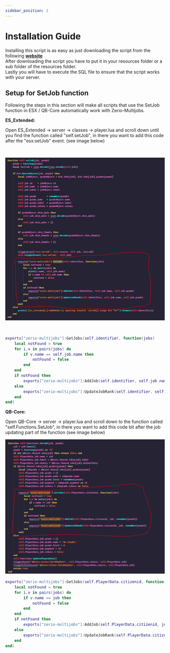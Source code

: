 ```yaml
---
sidebar_position: 2
---
```


# Installation Guide

Installing this script is as easy as just downloading the script from the following [**website**](https://keymaster.fivem.net/)<br/>
After downloading the script you have to put it in your resources folder or a sub folder of the resources folder.<br/>
Lastly you will have to execute the SQL file to ensure that the script works with your server.

## Setup for SetJob function

Following the steps in this section will make all scripts that use the SetJob function in ESX / QB-Core automatically work with Zerio-Multijobs.

**ES_Extended:**

Open ES_Extended -> server -> classes -> player.lua and scroll down until you find the function called "self.setJob", in there you want to add this code after the "esx:setJob" event. (see image below)

<br/>

![](./assets/images/installation1.webp)

<br/>

```lua
exports["zerio-multijobs"]:GetJobs(self.identifier, function(jobs)
	local notFound = true
	for i,v in pairs(jobs) do
		if v.name == self.job.name then
			notFound = false
		end
	end
	if notFound then
		exports["zerio-multijobs"]:AddJob(self.identifier, self.job.name, self.job.grade)
	else
		exports["zerio-multijobs"]:UpdateJobRank(self.identifier, self.job.name, self.job.grade)
	end
end)
```

**QB-Core:**

Open QB-Core -> server -> player.lua and scroll down to the function called "self.Functions.SetJob", in there you want to add this code bit after the job updating part of the function (see image below)

![](./assets/images/installation2.webp)

```lua
exports["zerio-multijobs"]:GetJobs(self.PlayerData.citizenid, function(jobs)
    local notFound = true
    for i,v in pairs(jobs) do
        if v.name == job then
            notFound = false
        end
    end
    if notFound then
        exports["zerio-multijobs"]:AddJob(self.PlayerData.citizenid, job, tonumber(grade))
    else
        exports["zerio-multijobs"]:UpdateJobRank(self.PlayerData.citizenid, job, tonumber(grade))
    end
end)
```
